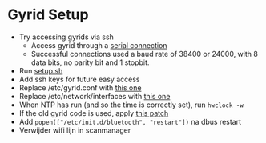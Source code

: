 # Gyrid Setup

- Try accessing gyrids via ssh
  - Access gyrid through a [serial connection](https://wiki.archlinux.org/index.php/Working_with_the_serial_console)
  - Successful connections used a baud rate of 38400 or 24000, with 8 data bits, no parity bit and 1 stopbit.
- Run [setup.sh](https://github.com/ZeusWPI/12urenloop/blob/master/config/setup.sh)
- Add ssh keys for future easy access
- Replace /etc/gyrid.conf with [this one](https://github.com/ZeusWPI/12urenloop/blob/master/config/gyrid.conf)
- Replace /etc/network/interfaces with [this one](https://github.com/ZeusWPI/12urenloop/blob/master/config/interfaces)
- When NTP has run (and so the time is correctly set), run `hwclock -w`
- If the old gyrid code is used, apply [this patch](https://github.com/ZeusWPI/12urenloop/issues/114#issuecomment-206234613)
- Add `popen(["/etc/init.d/bluetooth", "restart"])` na dbus restart
- Verwijder wifi lijn in scanmanager